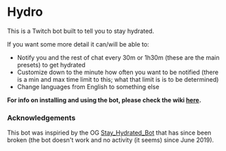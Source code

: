 # Hydro

This is a Twitch bot built to tell you to stay hydrated.

If you want some more detail it can/will be able to:
- Notify you and the rest of chat every 30m or 1h30m (these are the main presets) to get hydrated
- Customize down to the minute how often you want to be notified (there is a min and max time limit to this; what that limit is is to be determined)
- Change languages from English to something else

**For info on installing and using the bot, please check the wiki [here](https://github.com/doamatto/hydro/wiki).**

### Acknowledgements

This bot was inspiried by the OG [Stay_Hydrated_Bot](https://www.twitch.tv/stay_hydrated_bot) that has since been broken (the bot doesn't work and no activity (it seems) since June 2019). 